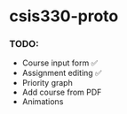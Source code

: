 # csis330-proto
### TODO:
- Course input form ✅
- Assignment editing ✅
- Priority graph
- Add course from PDF
- Animations